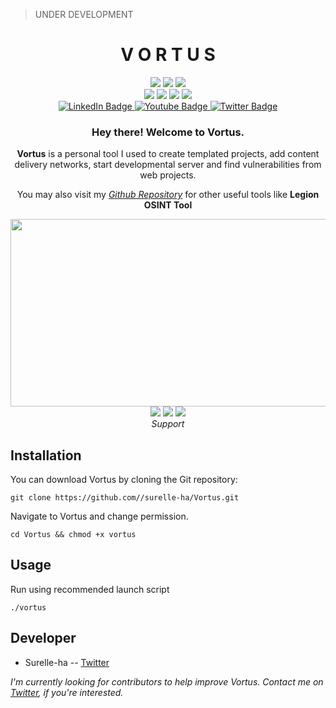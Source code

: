 
> UNDER DEVELOPMENT
<div align="center">
	<h1>V O R T U S</h1>
	<img src="https://img.shields.io/badge/HTML-Yes-orange">
	<img src="https://img.shields.io/badge/CSS-Yes-lightgreen">
	<img src="https://img.shields.io/badge/JavaScript-Yes-yellow"><br>
	<img src="https://img.shields.io/badge/VueJS-Yes-green">
	<img src="https://img.shields.io/badge/Tailwind-Yes-blue">
	<img src="https://img.shields.io/badge/Bootstrap-Yes-blueviolet">
	<img src="https://img.shields.io/badge/FontAwesome-Yes-lightgray">
</div>
<div id="badges" align="center">
    <a href="https://www.linkedin.com/in/harold-eustaquio-b13190237/">
    <img src="https://img.shields.io/badge/LinkedIn-blue?style=for-the-badge&logo=linkedin&logoColor=white" alt="LinkedIn Badge"/>
    </a>
    <a href="#">
     <img src="https://img.shields.io/badge/YouTube-red?style=for-the-badge&logo=youtube&logoColor=white" alt="Youtube Badge"/>
    </a>
    <a href="https://twitter.com/escolidista1">
     <img src="https://img.shields.io/badge/Twitter-blue?style=for-the-badge&logo=twitter&logoColor=white" alt="Twitter Badge"/>
    </a>
  </div>
  <div align="center">
	  <img src="https://komarev.com/ghpvc/?username=surelle-ha&style=flat-square&color=blue" alt=""/>
	  <h3>Hey there! Welcome to Vortus.</h3>
	  <p><b>Vortus</b> is a personal tool I used to create templated projects, add content delivery networks, start developmental server and find vulnerabilities from web projects. </p> 
	  <p>You may also visit my <i><a href="https://github.com/surelle-ha/">Github Repository</a></i> for other useful tools like <b>Legion OSINT Tool</b></p>
  <img src="https://media.giphy.com/media/eGlWh8b2oDeSuFjGM6/giphy.gif" width="600" height="300"/><br>
  <img src="https://img.shields.io/badge/Windows-No-blue">
  <img src="https://img.shields.io/badge/Linus-Yes-orange">
  <img src="https://img.shields.io/badge/MAC-No-lightgray"><br>
  <i>Support</i>
</div>

## Installation
You can download Vortus by cloning the Git repository:

    git clone https://github.com//surelle-ha/Vortus.git
   
Navigate to Vortus and change permission.

    cd Vortus && chmod +x vortus
 
 ## Usage
Run using recommended launch script

    ./vortus

## Developer

 - Surelle-ha -- [Twitter](https://twitter.com/escolidista1)
 
 _I'm currently looking for contributors to help improve Vortus. Contact me on [Twitter](https://twitter.com/escolidista1), if you're interested._
